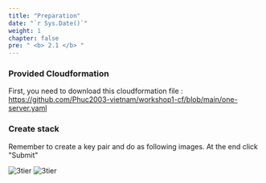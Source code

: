 ```yaml
---
title: "Preparation"
date: "`r Sys.Date()`"
weight: 1
chapter: false
pre: " <b> 2.1 </b> "
---
```


### Provided Cloudformation

First, you need to download this cloudformation file : https://github.com/Phuc2003-vietnam/workshop1-cf/blob/main/one-server.yaml

### Create stack

Remember to create a key pair and do as following images. At the end click "Submit"

![3tier](/images/2.test-HA-1server/001.png)
![3tier](/images/2.test-HA-1server/002.png)

